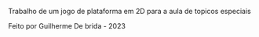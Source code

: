 Trabalho de um jogo de plataforma em 2D para a aula de topicos especiais

Feito por Guilherme De brida - 2023
